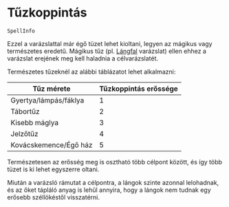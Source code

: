 # Tűzkoppintás

`SpellInfo`

Ezzel a varázslattal már égő tüzet lehet kioltani, legyen az mágikus vagy természetes eredetű. Mágikus tűz (pl. [Lángfal](spell:wall_of_flame) varázslat) ellen ehhez a varázslat erejének meg kell haladnia a célvarázslatét.

Természetes tűzeknél az alábbi táblázatot lehet alkalmazni:

| Tűz mérete | Tűzkoppintás erőssége |
| ---------- | --------------------- |
| Gyertya/lámpás/fáklya | 1 |
| Tábortűz | 2 |
| Kisebb máglya | 3 |
| Jelzőtűz | 4 |
| Kovácskemence/Égő ház | 5 |

Természetesen az erősség meg is osztható több célpont között, és így több tüzet is ki lehet egyszerre oltani.

Miután a varázsló rámutat a célpontra, a lángok szinte azonnal lelohadnak, és az őket tápláló anyag is lehűl annyira, hogy a lángok nem tudnak egy erősebb széllökéstől visszatérni.
